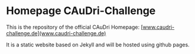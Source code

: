 # Homepage CAuDri-Challenge

This is the repository of the official CAuDri Homepage: [www.caudri-challenge.de](www.caudri-challenge.de)

It is a static website based on Jekyll and will be hosted using github pages.